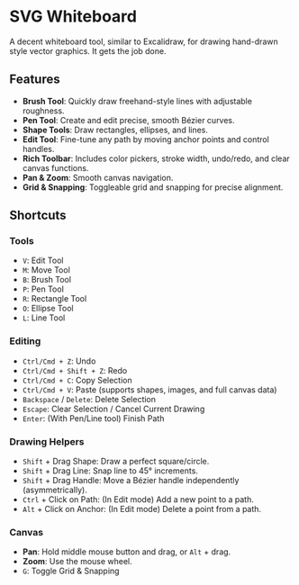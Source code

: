 # SVG Whiteboard

A decent whiteboard tool, similar to Excalidraw, for drawing hand-drawn style vector graphics. It gets the job done.

## Features

- **Brush Tool**: Quickly draw freehand-style lines with adjustable roughness.
- **Pen Tool**: Create and edit precise, smooth Bézier curves.
- **Shape Tools**: Draw rectangles, ellipses, and lines.
- **Edit Tool**: Fine-tune any path by moving anchor points and control handles.
- **Rich Toolbar**: Includes color pickers, stroke width, undo/redo, and clear canvas functions.
- **Pan & Zoom**: Smooth canvas navigation.
- **Grid & Snapping**: Toggleable grid and snapping for precise alignment.

## Shortcuts

### Tools

- `V`: Edit Tool
- `M`: Move Tool
- `B`: Brush Tool
- `P`: Pen Tool
- `R`: Rectangle Tool
- `O`: Ellipse Tool
- `L`: Line Tool

### Editing

- `Ctrl/Cmd + Z`: Undo
- `Ctrl/Cmd + Shift + Z`: Redo
- `Ctrl/Cmd + C`: Copy Selection
- `Ctrl/Cmd + V`: Paste (supports shapes, images, and full canvas data)
- `Backspace` / `Delete`: Delete Selection
- `Escape`: Clear Selection / Cancel Current Drawing
- `Enter`: (With Pen/Line tool) Finish Path

### Drawing Helpers

- `Shift` + Drag Shape: Draw a perfect square/circle.
- `Shift` + Drag Line: Snap line to 45° increments.
- `Shift` + Drag Handle: Move a Bézier handle independently (asymmetrically).
- `Ctrl` + Click on Path: (In Edit mode) Add a new point to a path.
- `Alt` + Click on Anchor: (In Edit mode) Delete a point from a path.

### Canvas

- **Pan**: Hold middle mouse button and drag, or `Alt` + drag.
- **Zoom**: Use the mouse wheel.
- `G`: Toggle Grid & Snapping